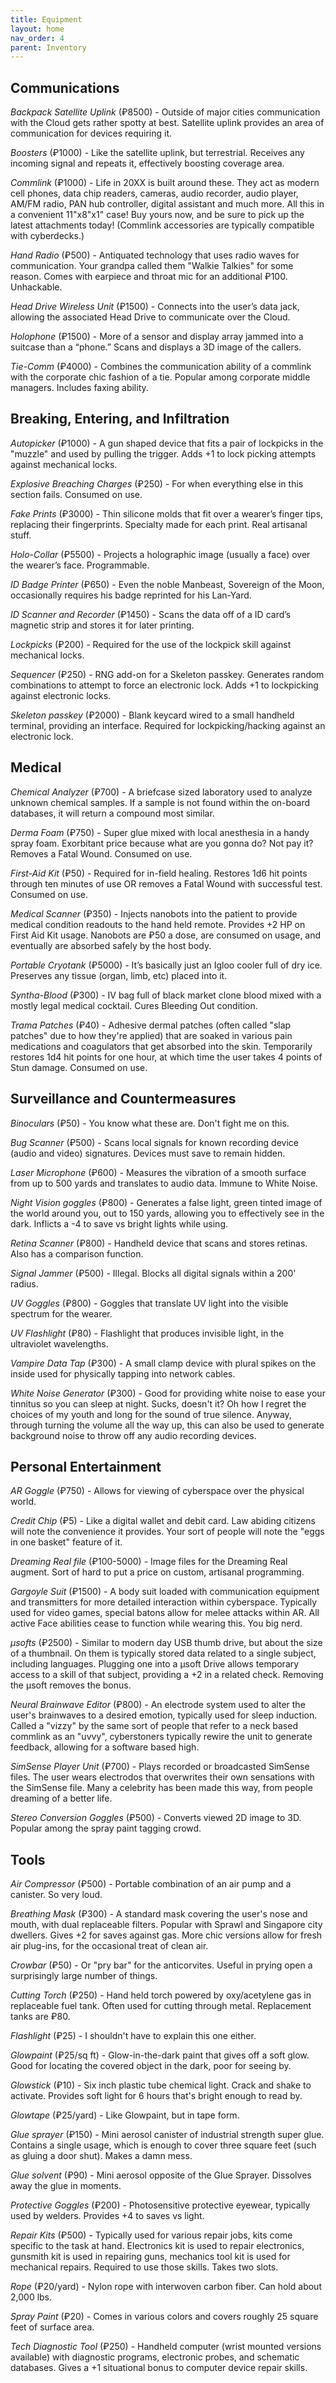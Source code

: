 ```yaml
---
title: Equipment
layout: home
nav_order: 4
parent: Inventory
---
```




## **Communications**

_Backpack Satellite Uplink_ (₽8500) - Outside of major cities communication with the Cloud gets rather spotty at best. Satellite uplink provides an area of communication for devices requiring it. 

_Boosters_ (₽1000) - Like the satellite uplink, but terrestrial. Receives any incoming signal and repeats it, effectively boosting coverage area. 

_Commlink_ (₽1000) - Life in 20XX is built around these. They act as modern cell phones, data chip readers, cameras, audio recorder, audio player, AM/FM radio, PAN hub controller, digital assistant and much more. All this in a convenient 11"x8"x1" case! Buy yours now, and be sure to pick up the latest attachments today! (Commlink accessories are typically compatible with cyberdecks.)

_Hand Radio_ (₽500) - Antiquated technology that uses radio waves for communication. Your grandpa called them "Walkie Talkies" for some reason. Comes with earpiece and throat mic for an additional ₽100. Unhackable.

_Head Drive Wireless Unit_ (₽1500) - Connects into the user’s data jack, allowing the associated Head Drive to communicate over the Cloud. 

_Holophone_ (₽1500) - More of a sensor and display array jammed into a suitcase than a “phone.” Scans and displays a 3D image of the callers.

_Tie-Comm_ (₽4000) - Combines the communication ability of a commlink with the corporate chic fashion of a tie. Popular among corporate middle managers. Includes faxing ability. 


## **Breaking, Entering, and Infiltration**

_Autopicker_ (₽1000) - A gun shaped device that fits a pair of lockpicks in the "muzzle" and used by pulling the trigger. Adds +1 to lock picking attempts against mechanical locks.

_Explosive Breaching Charges_ (₽250) - For when everything else in this section fails. Consumed on use.

_Fake Prints_ (₽3000) - Thin silicone molds that fit over a wearer’s finger tips, replacing their fingerprints. Specialty made for each print. Real artisanal stuff. 

_Holo-Collar_ (₽5500) - Projects a holographic image (usually a face) over the wearer’s face. Programmable. 

_ID Badge Printer_ (₽650) - Even the noble Manbeast, Sovereign of the Moon, occasionally requires his badge reprinted for his Lan-Yard. 

_ID Scanner and Recorder_ (₽1450) - Scans the data off of a ID card’s magnetic strip and stores it for later printing. 

_Lockpicks_ (₽200) - Required for the use of the lockpick skill against mechanical locks.

_Sequencer_ (₽250) - RNG add-on for a Skeleton passkey. Generates random combinations to attempt to force an electronic lock. Adds +1 to lockpicking against electronic locks.

_Skeleton passkey_ (₽2000) - Blank keycard wired to a small handheld terminal, providing an interface. Required for lockpicking/hacking against an electronic lock.


## **Medical**

_Chemical Analyzer_ (₽700) - A briefcase sized laboratory used to analyze unknown chemical samples. If a sample is not found within the on-board databases, it will return a compound most similar.

_Derma Foam_ (₽750) - Super glue mixed with local anesthesia in a handy spray foam. Exorbitant price because what are you gonna do? Not pay it? Removes a Fatal Wound. Consumed on use. 

_First-Aid Kit_ (₽50) - Required for in-field healing. Restores 1d6 hit points through ten minutes of use OR removes a Fatal Wound with successful test. Consumed on use. 

_Medical Scanner_ (₽350) - Injects nanobots into the patient to provide medical condition readouts to the hand held remote. Provides +2 HP on First Aid Kit usage. Nanobots are ₽50 a dose, are consumed on usage, and eventually are absorbed safely by the host body.

_Portable Cryotank_ (₽5000) - It’s basically just an Igloo cooler full of dry ice. Preserves any tissue (organ, limb, etc) placed into it. 

_Syntha-Blood_ (₽300) - IV bag full of black market clone blood mixed with a mostly legal medical cocktail. Cures Bleeding Out condition. 

_Trama Patches_ (₽40) - Adhesive dermal patches (often called "slap patches" due to how they're applied) that are soaked in various pain medications and coagulators that get absorbed into the skin. Temporarily restores 1d4 hit points for one hour, at which time the user takes 4 points of Stun damage. Consumed on use.


## **Surveillance and Countermeasures**

_Binoculars_ (₽50) - You know what these are. Don't fight me on this.

_Bug Scanner_ (₽500) - Scans local signals for known recording device (audio and video) signatures. Devices must save to remain hidden.

_Laser Microphone_ (₽600) - Measures the vibration of a smooth surface from up to 500 yards and translates to audio data. Immune to White Noise.

_Night Vision goggles_ (₽800) - Generates a false light, green tinted image of the world around you, out to 150 yards, allowing you to effectively see in the dark. Inflicts a -4 to save vs bright lights while using.

_Retina Scanner_ (₽800) - Handheld device that scans and stores retinas. Also has a comparison function. 

_Signal Jammer_ (₽500) - Illegal. Blocks all digital signals within a 200' radius.

_UV Goggles_ (₽800) - Goggles that translate UV light into the visible spectrum for the wearer.  

_UV Flashlight_ (₽80) - Flashlight that produces invisible light, in the ultraviolet wavelengths. 

_Vampire Data Tap_ (₽300) - A small clamp device with plural spikes on the inside used for physically tapping into network cables.

_White Noise Generator_ (₽300) - Good for providing white noise to ease your tinnitus so you can sleep at night. Sucks, doesn't it? Oh how I regret the choices of my youth and long for the sound of true silence. Anyway, through turning the volume all the way up, this can also be used to generate background noise to throw off any audio recording devices.


## **Personal Entertainment**

_AR Goggle_ (₽750) - Allows for viewing of cyberspace over the physical world. 

_Credit Chip_ (₽5) - Like a digital wallet and debit card. Law abiding citizens will note the convenience it provides. Your sort of people will note the "eggs in one basket" feature of it.

_Dreaming Real file_ (₽100-5000) - Image files for the Dreaming Real augment. Sort of hard to put a price on custom, artisanal programming. 

_Gargoyle Suit_ (₽1500) - A body suit loaded with communication equipment and transmitters for more detailed interaction within cyberspace. Typically used for video games, special batons allow for melee attacks within AR.  All active Face abilities cease to function while wearing this. You big nerd.

_µsofts_ (₽2500) - Similar to modern day USB thumb drive, but about the size of a thumbnail. On them is typically stored data related to a single subject, including languages. Plugging one into a µsoft Drive allows temporary access to a skill of that subject, providing a +2 in a related check. Removing the µsoft removes the bonus. 

_Neural Brainwave Editor_ (₽800) - An electrode system used to alter the user's brainwaves to a desired emotion, typically used for sleep induction. Called a "vizzy" by the same sort of people that refer to a neck based commlink as an "uvvy", cyberstoners typically rewire the unit to generate feedback, allowing for a software based high.

_SimSense Player Unit_ (₽700) - Plays recorded or broadcasted SimSense files. The user wears electrodos that overwrites their own sensations with the SimSense file. Many a celebrity has been made this way, from people dreaming of a better life. 

_Stereo Conversion Goggles_ (₽500) - Converts viewed 2D image to 3D. Popular among the spray paint tagging crowd.


## **Tools**

_Air Compressor_ (₽500) - Portable combination of an air pump and a canister. So very loud. 

_Breathing Mask_ (₽300) - A standard mask covering the user's nose and mouth, with dual replaceable filters. Popular with Sprawl and Singapore city dwellers. Gives +2 for saves against gas. More chic versions allow for fresh air plug-ins, for the occasional treat of clean air.

_Crowbar_ (₽50) - Or "pry bar" for the anticorvites. Useful in prying open a surprisingly large number of things. 

_Cutting Torch_ (₽250) - Hand held torch powered by oxy/acetylene gas in replaceable fuel tank. Often used for cutting through metal. Replacement tanks are ₽80.

_Flashlight_ (₽25) - I shouldn't have to explain this one either.

_Glowpaint_ (₽25/sq ft) - Glow-in-the-dark paint that gives off a soft glow. Good for locating the covered object in the dark, poor for seeing by.

_Glowstick_ (₽10) - Six inch plastic tube chemical light. Crack and shake to activate. Provides soft light for 6 hours that's bright enough to read by.

_Glowtape_ (₽25/yard) - Like Glowpaint, but in tape form.

_Glue sprayer_ (₽150) - Mini aerosol canister of industrial strength super glue. Contains a single usage, which is enough to cover three square feet (such as gluing a door shut). Makes a damn mess. 

_Glue solvent_ (₽90) - Mini aerosol opposite of the Glue Sprayer. Dissolves away the glue in moments. 

_Protective Goggles_ (₽200) - Photosensitive protective eyewear, typically used by welders. Provides +4 to saves vs light.

_Repair Kits_ (₽500) - Typically used for various repair jobs, kits come specific to the task at hand. Electronics kit is used to repair electronics, gunsmith kit is used in repairing guns, mechanics tool kit is used for mechanical repairs. Required to use those skills. Takes two slots.

_Rope_ (₽20/yard) - Nylon rope with interwoven carbon fiber. Can hold about 2,000 lbs.

_Spray Paint_ (₽20) - Comes in various colors and covers roughly 25 square feet of surface area.

_Tech Diagnostic Tool_ (₽250) - Handheld computer (wrist mounted versions available) with diagnostic programs, electronic probes, and schematic databases. Gives a +1 situational bonus to computer device repair skills.
